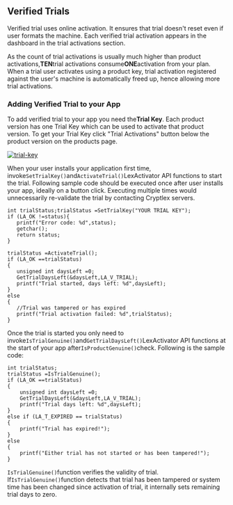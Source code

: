 ## Verified Trials

Verified trial uses online activation. It ensures that trial doesn't reset even if user formats the machine. Each verified trial activation appears in the dashboard in the trial activations section.

As the count of trial activations is usually much higher than product activations,**TEN**trial activations consume**ONE**activation from your plan. When a trial user activates using a product key, trial activation registered against the user's machine is automatically freed up, hence allowing more trial activations.

### Adding Verified Trial to your App

To add verified trial to your app you need the**Trial Key**. Each product version has one Trial Key which can be used to activate that product version. To get your Trial Key click "Trial Activations" button below the product version on the products page.

[![](https://cryptlex.com/public/img/docs/trial-key.png "trial-key")](https://cryptlex.com/public/img/docs/trial-key.png)

When your user installs your application first time, invoke`SetTrialKey()`and`ActivateTrial()`LexActivator API functions to start the trial. Following sample code should be executed once after user installs your app, ideally on a button click. Executing multiple times would unnecessarily re-validate the trial by contacting Cryptlex servers.

```
int trialStatus;trialStatus =SetTrialKey("YOUR TRIAL KEY");
if (LA_OK !=status){
   printf("Error code: %d",status);
   getchar();
   return status;
}

trialStatus =ActivateTrial();
if (LA_OK ==trialStatus)
{
   unsigned int daysLeft =0;
   GetTrialDaysLeft(&daysLeft,LA_V_TRIAL);
   printf("Trial started, days left: %d",daysLeft);
}
else
{
   //Trial was tampered or has expired
   printf("Trial activation failed: %d",trialStatus);
}
```

Once the trial is started you only need to invoke`IsTrialGenuine()`and`GetTrialDaysLeft()`LexActivator API functions at the start of your app after`IsProductGenuine()`check. Following is the sample code:

```
int trialStatus;
trialStatus =IsTrialGenuine();
if (LA_OK ==trialStatus)
{
    unsigned int daysLeft =0;
    GetTrialDaysLeft(&daysLeft,LA_V_TRIAL);
    printf("Trial days left: %d",daysLeft);
}
else if (LA_T_EXPIRED == trialStatus)
{
    printf("Trial has expired!");
}
else
{
    printf("Either trial has not started or has been tampered!");
}
```

`IsTrialGenuine()`function verifies the validity of trial. If`IsTrialGenuine()`function detects that trial has been tampered or system time has been changed since activation of trial, it internally sets remaining trial days to zero.

